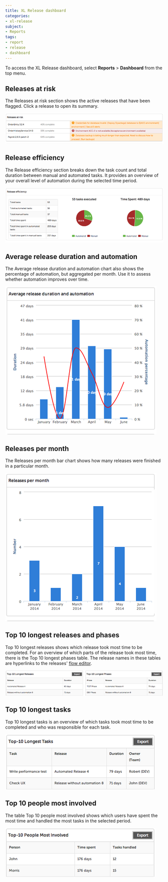 ```yaml
---
title: XL Release dashboard
categories:
- xl-release
subject:
- Reports
tags:
- report
- release
- dashboard
---
```


To access the XL Release dashboard, select **Reports** > **Dashboard** from the top menu.

## Releases at risk

The Releases at risk section shows the active releases that have been flagged. Click a release to open its summary.

![Releases at risk](../images/dashboard-releases-at-risk.png)

## Release efficiency

The Release efficiency section breaks down the task count and total duration between manual and automated tasks. It provides an overview of your overall level of automation during the selected time period.

![Releases efficiency](../images/dashboard-release-efficiency.png)

## Average release duration and automation

The Average release duration and automation chart also shows the percentage of automation, but aggregated per month. Use it to assess whether automation improves over time.

![Average release duration and automation](../images/dashboard-release-duration.png)

## Releases per month

The Releases per month bar chart shows how many releases were finished in a particular month.

![Releases per month](../images/dashboard-release-number.png)

## Top 10 longest releases and phases

Top 10 longest releases shows which release took most time to be completed. For an overview of which parts of the release took most time, there is the Top 10 longest phases table. The release names in these tables are hyperlinks to the releases' [flow editor](/xl-release/how-to/using-the-release-flow-editor.html).

![Top-10 Longest Releases and Phases](../images/dashboard-longest-releases-phases.png)

## Top 10 longest tasks

Top 10 longest tasks is an overview of which tasks took most time to be completed and who was responsible for each task.

![Top-10 Longest Tasks](../images/dashboard-longest-tasks.png)

## Top 10 people most involved

The table Top 10 people most involved shows which users have spent the most time and handled the most tasks in the selected period.

![Most involved people](../images/dashboard-most-involved-people.png)
